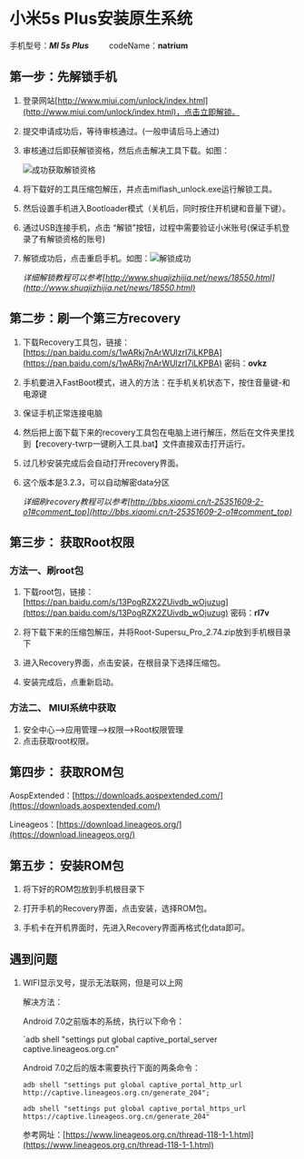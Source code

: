 # 小米5s Plus安装原生系统

手机型号：***MI 5s Plus***&emsp; &emsp; codeName：**natrium**

## 第一步：先解锁手机 

1. 登录网站[http://www.miui.com/unlock/index.html](http://www.miui.com/unlock/index.html)，点击立即解锁。

2. 提交申请成功后，等待审核通过。(一般申请后马上通过)

3. 审核通过后即获解锁资格，然后点击解决工具下载。如图：

   ![成功获取解锁资格](https://raw.githubusercontent.com/puppet16/puppet16.github.io/master/picture/blogPic/shua1.png)

4. 将下载好的工具压缩包解压，并点击miflash_unlock.exe运行解锁工具。

5. 然后设置手机进入Bootloader模式（关机后，同时按住开机键和音量下键）。

6. 通过USB连接手机，点击 “解锁”按钮，过程中需要验证小米账号(保证手机登录了有解锁资格的账号)

7. 解锁成功后，点击重启手机。如图：![解锁成功](https://raw.githubusercontent.com/puppet16/puppet16.github.io/master/picture/blogPic/shua2.png)

   *详细解锁教程可以参考[http://www.shuajizhijia.net/news/18550.html](http://www.shuajizhijia.net/news/18550.html)*

## 第二步：刷一个第三方recovery

1. 下载Recovery工具包，链接：[https://pan.baidu.com/s/1wARkj7nArWUlzrI7iLKPBA](https://pan.baidu.com/s/1wARkj7nArWUlzrI7iLKPBA) 密码：**ovkz**

2. 手机要进入FastBoot模式，进入的方法：在手机关机状态下，按住音量键-和电源键

3. 保证手机正常连接电脑

4. 然后把上面下载下来的recovery工具包在电脑上进行解压，然后在文件夹里找到【recovery-twrp一键刷入工具.bat】文件直接双击打开运行。

5. 过几秒安装完成后会自动打开recovery界面。

6. 这个版本是3.2.3，可以自动解密data分区

   *详细刷recovery教程可以参考[http://bbs.xiaomi.cn/t-25351609-2-o1#comment_top](http://bbs.xiaomi.cn/t-25351609-2-o1#comment_top)*

## 第三步： 获取Root权限

### 方法一、刷root包

1. 下载root包，链接：[https://pan.baidu.com/s/13PogRZX2ZUivdb_wOjuzug](https://pan.baidu.com/s/13PogRZX2ZUivdb_wOjuzug) 密码：**rl7v**

2. 将下载下来的压缩包解压，并将Root-Supersu_Pro_2.74.zip放到手机根目录下

3. 进入Recovery界面，点击安装，在根目录下选择压缩包。

4. 安装完成后，点重新启动。

### 方法二、 MIUI系统中获取

   1. 安全中心-->应用管理-->权限-->Root权限管理
   2. 点击获取root权限。

   

## 第四步： 获取ROM包

AospExtended：[https://downloads.aospextended.com/](https://downloads.aospextended.com/)

Lineageos：[https://download.lineageos.org/](https://download.lineageos.org/)

## 第五步： 安装ROM包

1. 将下好的ROM包放到手机根目录下

2. 打开手机的Recovery界面，点击安装，选择ROM包。

3. 手机卡在开机界面时，先进入Recovery界面再格式化data即可。

## 遇到问题

   1. WIFI显示叉号，提示无法联网，但是可以上网

      解决方法：

      Android 7.0之前版本的系统，执行以下命令：

      `adb shell "settings put global captive_portal_server captive.lineageos.org.cn"

      Android 7.0之后的版本需要执行下面的两条命令：

      `adb shell "settings put global captive_portal_http_url http://captive.lineageos.org.cn/generate_204";`

      `adb shell "settings put global captive_portal_https_url https://captive.lineageos.org.cn/generate_204"`

      参考网址：[https://www.lineageos.org.cn/thread-118-1-1.html](https://www.lineageos.org.cn/thread-118-1-1.html)

      
